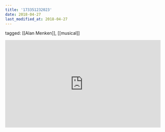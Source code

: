 ```yaml
---
title: '173351232023'
date: 2018-04-27
last_modified_at: 2018-04-27
---
```

tagged: [[Alan Menken]], [[musical]]
<iframe allow="accelerometer; autoplay; clipboard-write; encrypted-media; gyroscope; picture-in-picture" allowfullscreen="" frameborder="0" height="281" id="youtube_iframe" src="https://www.youtube.com/embed/qlEZZDSqlUk?feature=oembed&amp;enablejsapi=1&amp;origin=https://safe.txmblr.com&amp;wmode=opaque" width="500"></iframe>